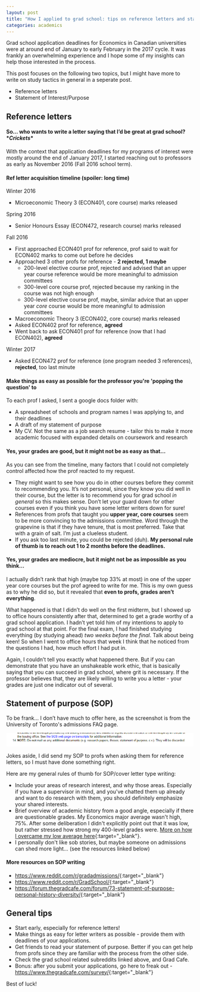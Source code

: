 ```yaml
---
layout: post
title: "How I applied to grad school: tips on reference letters and statement of purpose"
categories: academics
---
```


Grad school application deadlines for Economics in Canadian universities were at around end of January to early February in the 2017 cycle. It was frankly an overwhelming experience and I hope some of my insights can help those interested in the process.

This post focuses on the following two topics, but I might have more to write on study tactics in general in a seperate post.
- Reference letters
- Statement of Interest/Purpose

## Reference letters

#### So… who wants to write a letter saying that I’d be great at grad school? \**Crickets*\*

With the context that application deadlines for my programs of interest were mostly around the end of January 2017, I started reaching out to professors as early as November 2016 (Fall 2016 school term).

#### Ref letter acquisition timeline (spoiler: long time)

Winter 2016
- Microeconomic Theory 3 (ECON401, core course) marks released

Spring 2016
- Senior Honours Essay (ECON472, research course) marks released

Fall 2016
- First approached ECON401 prof for reference, prof said to wait for ECON402 marks to come out before he decides
- Approached 3 other profs for reference - **2 rejected, 1 maybe**
    - 200-level elective course prof, rejected and advised that an upper year course reference would be more meaningful to admission committees
    - 300-level core course prof, rejected because my ranking in the course was not high enough
    - 300-level elective course prof, maybe, similar advice that an upper year *core* course would be more meaningful to admission committees
- Macroeconomic Theory 3 (ECON402, core course) marks released
- Asked ECON402 prof for reference, **agreed**
- Went back to ask ECON401 prof for reference (now that I had ECON402), **agreed**

Winter 2017
- Asked ECON472 prof for reference (one program needed 3 references), **rejected**, too last minute

#### Make things as easy as possible for the professor you're 'popping the question' to

To each prof I asked, I sent a google docs folder with:

- A spreadsheet of schools and program names I was applying to, and their deadlines
- A draft of my statement of purpose
- My CV. Not the same as a job search resume - tailor this to make it more academic focused with expanded details on coursework and research

#### Yes, your grades are good, but it might not be as easy as that…

As you can see from the timeline, many factors that I could not completely control affected how the prof reacted to my request.
- They might want to see how you do in other courses before they commit to recommending you. It’s not personal, since they know you did well in their course, but the letter is to recommend you for grad school *in general* so this makes sense. Don’t let your guard down for other courses even if you think you have some letter writers down for sure!
- References from profs that taught you **upper year, core courses** seem to be more convincing to the admissions committee. Word through the grapevine is that if they have tenure, that is most preferred. Take that with a grain of salt. I’m just a clueless student.
- If you ask too last minute, you could be rejected (duh). **My personal rule of thumb is to reach out 1 to 2 months before the deadlines.**

#### Yes, your grades are mediocre, but it might not be as impossible as you think…

I actually didn’t rank that high (maybe top 33% at most) in one of the upper year core courses but the prof agreed to write for me. This is my own guess as to why he did so, but it revealed that **even to profs, grades aren’t everything**. 

What happened is that I didn’t do well on the first midterm, but I showed up to office hours consistently after that, determined to get a grade worthy of a grad school application. I hadn’t yet told him of my intentions to apply to grad school at that point. For the final exam, I had finished studying everything (by studying ahead) *two weeks before the final*. Talk about being keen! So when I went to office hours that week I think that he noticed from the questions I had, how much effort I had put in.

Again, I couldn’t tell you exactly what happened there. But if you can demonstrate that you have an unshakeable work ethic, that is basically saying that you can succeed in grad school, where grit is necessary. If the professor believes that, they are likely willing to write you a letter - your grades are just one indicator out of several.

## Statement of purpose (SOP)

To be frank… I don’t have much to offer here, as the screenshot is from the University of Toronto's admissions FAQ page.  

![Screenshot of admissions FAQ page.](/assets/uoft_funny_admissions_discarded.png)

Jokes aside, I did send my SOP to profs when asking them for reference letters, so I must have done something right.

Here are my general rules of thumb for SOP/cover letter type writing:

- Include your areas of research interest, and why those areas. Especially if you have a supervisor in mind, and you've chatted them up already and want to do research with them, you should definitely emphasize your shared interests.
- Brief overview of academic history from a good angle, especially if there are questionable grades. My Economics major average wasn't high, 75%. After some deliberation I didn't explicitly point out that it was low, but rather stressed how strong my 400-level grades were. [More on how I overcame my low average here](http://www.susanshu.com/university/2018/05/05/uw-postmortem){:target="_blank"}.
- I personally don't like sob stories, but maybe someone on admissions can shed more light... (see the resources linked below)

#### More resources on SOP writing

- <https://www.reddit.com/r/gradadmissions/>{:target="_blank"}
- <https://www.reddit.com/r/GradSchool/>{:target="_blank"}
- <https://forum.thegradcafe.com/forum/73-statement-of-purpose-personal-history-diversity/>{:target="_blank"}

## General tips

- Start early, especially for reference letters!
- Make things as easy for letter writers as possible - provide them with deadlines of your applications.
- Get friends to read your statement of purpose. Better if you can get help from profs since they are familiar with the process from the other side.
- Check the grad school related subreddits linked above, and Grad Cafe.
- Bonus: after you submit your applications, go here to freak out - <https://www.thegradcafe.com/survey/>{:target="_blank"}

Best of luck!
